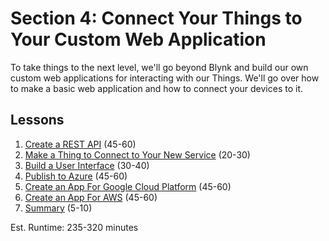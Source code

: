 # Section 4: Connect Your Things to Your Custom Web Application
To take things to the next level, we'll go beyond Blynk and build our
own custom web applications for interacting with our Things. We'll go
over how to make a basic web application and how to connect your devices
to it.

## Lessons
1. [Create a REST API](01-REST.md) (45-60)
2. [Make a Thing to Connect to Your New Service](02-Device.md) (20-30)
3. [Build a User Interface](03-UI.md) (30-40)
4. [Publish to Azure](04-Azure.md) (45-60)
5. [Create an App For Google Cloud Platform](05-GCP.md) (45-60)
6. [Create an App For AWS](06-AWS.md) (45-60)
7. [Summary](07-Summary.md) (5-10)

Est. Runtime: 235-320 minutes
